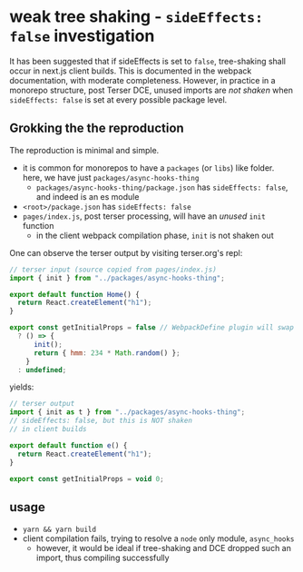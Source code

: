 # weak tree shaking - `sideEffects: false` investigation

It has been suggested that if sideEffects is set to `false`, tree-shaking shall occur in next.js client builds.
This is documented in the webpack documentation, with moderate completeness. However, in practice
in a monorepo structure, post Terser DCE, unused imports are _not shaken_ when `sideEffects: false`
is set at every possible package level.

## Grokking the the reproduction

The reproduction is minimal and simple.

- it is common for monorepos to have a `packages` (or `libs`) like folder. here, we have just `packages/async-hooks-thing`
  - `packages/async-hooks-thing/package.json` has `sideEffects: false`, and indeed is an es module
- `<root>/package.json` has `sideEffects: false`
- `pages/index.js`, post terser processing, will have an _unused_ `init` function
  - in the client webpack compilation phase, `init` is not shaken out

One can observe the terser output by visiting terser.org's repl:

```js
// terser input (source copied from pages/index.js)
import { init } from "../packages/async-hooks-thing";

export default function Home() {
  return React.createElement("h1");
}

export const getInitialProps = false // WebpackDefine plugin will swap out "typeof window = ..."
  ? () => {
      init();
      return { hmm: 234 * Math.random() };
    }
  : undefined;
```

yields:

```js
// terser output
import { init as t } from "../packages/async-hooks-thing";
// sideEffects: false, but this is NOT shaken
// in client builds

export default function e() {
  return React.createElement("h1");
}

export const getInitialProps = void 0;
```

## usage

- `yarn && yarn build`
- client compilation fails, trying to resolve a `node` only module, `async_hooks`
  - however, it would be ideal if tree-shaking and DCE dropped such an import, thus compiling successfully
